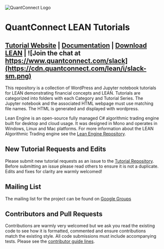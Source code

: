 ![QuantConnect Logo](https://cdn.quantconnect.com/web/i/logo.png)
# QuantConnect LEAN Tutorials

[Tutorial Website][1] | [Documentation][2] | [Download LEAN][3] | ![Join the chat at https://www.quantconnect.com/slack](https://cdn.quantconnect.com/lean/i/slack-sm.png)
----------

This repository is a collection of WordPress and Jupyter notebook tutorials for LEAN demonstrating financial concepts and LEAN. Tutorials are categorized into folders with each Category and Tutorial Series. The Jupyter notebook and the associated HTML webpage must use matching file names. The HTML is generated and displayed with wordpress.

Lean Engine is an open-source fully managed C# algorithmic trading engine built for desktop and cloud usage. It was designed in Mono and operates in Windows, Linux and Mac platforms. For more information about the LEAN Algorithmic Trading engine see the [Lean Engine Repository][4].


## New Tutorial Requests and Edits ##

Please submit new tutorial requests as an issue to the [Tutorial Repository][5]. Before submitting an issue please read others to ensure it is not a duplicate. Edits and fixes for clarity are warmly welcomed! 

## Mailing List ##

The mailing list for the project can be found on [Google Groups][6]

## Contributors and Pull Requests ##

Contributions are warmly very welcomed but we ask you read the existing code to see how it is formatted, commented and ensure contributions match the existing style. All code submissions must include accompanying tests. Please see the [contributor guide lines][7].

[1]: https://www.quantconnect.com/tutorials "Tutorials Viewer"
[2]: https://www.quantconnect.com/lean/docs "Lean Documentation"
[3]: https://github.com/QuantConnect/Lean/archive/master.zip
[4]: https://github.com/QuantConnect/Lean/archive/master.zip
[5]: https://github.com/QuantConnect/Tutorials/issues
[6]: https://groups.google.com/forum/#!forum/lean-engine
[7]: https://github.com/QuantConnect/Lean/blob/master/CONTRIBUTING.md
